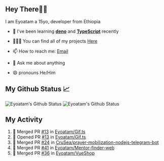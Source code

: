 ## Hey There👋🏽

I am Eyoatam a 15yo, developer from Ethiopia

- 🔭 I’ve been learning **[deno](https://github.com/denoland/deno)** and **[TypeScript](https://github.com/microsoft/TypeScript)** recently 

- 🧑🏽‍💻  You can find all of my projects [Here](https://github.com/Eyoatam?tab=repositories)

- 📫  How to reach me: [Email](mailto:eyoatamtamirat7@gmail.com)

- 💬 Ask me about anything

- 😄 pronouns He/Him

## My Github Status 📈 
<p> 
  <img src="https://github-readme-stats.vercel.app/api?username=Eyoatam&show_icons=true&theme=prussian" alt="Eyoatam's Github Status" />
  <img src="https://github-readme-stats.vercel.app/api/top-langs/?username=Eyoatam&layout=compact&theme=prussian" alt="Eyoatam's Github Status" />
</p>

## My Activity

<!--START_SECTION:activity-->
1. 🎉 Merged PR [#13](https://github.com/Eyoatam/Gif.ts/pull/13) in [Eyoatam/Gif.ts](https://github.com/Eyoatam/Gif.ts)
2. 💪 Opened PR [#13](https://github.com/Eyoatam/Gif.ts/pull/13) in [Eyoatam/Gif.ts](https://github.com/Eyoatam/Gif.ts)
3. 🎉 Merged PR [#24](https://github.com/CruSea/prayer-mobilization-nodejs-telegram-bot/pull/24) in [CruSea/prayer-mobilization-nodejs-telegram-bot](https://github.com/CruSea/prayer-mobilization-nodejs-telegram-bot)
4. 🎉 Merged PR [#41](https://github.com/Eyoatam/Mentor-finder-web/pull/41) in [Eyoatam/Mentor-finder-web](https://github.com/Eyoatam/Mentor-finder-web)
5. 🎉 Merged PR [#36](https://github.com/Eyoatam/VueShop/pull/36) in [Eyoatam/VueShop](https://github.com/Eyoatam/VueShop)
<!--END_SECTION:activity-->
